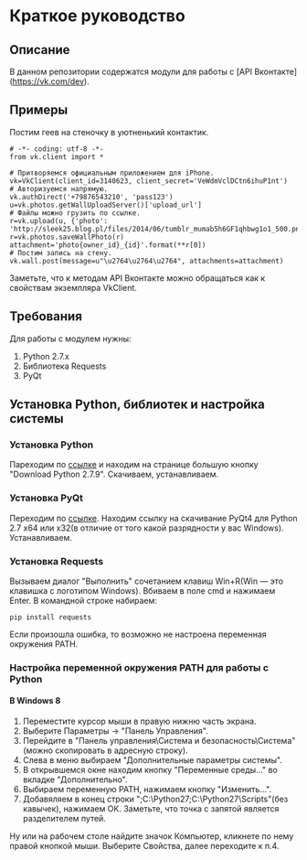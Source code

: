 # Краткое руководство

## Описание

В данном репозитории содержатся модули для работы с [API Вконтакте]
(https://vk.com/dev). 

## Примеры

Постим геев на стеночку в уютненький контактик.

    # -*- coding: utf-8 -*-
    from vk.client import *
    
    # Притворяемся официальным приложением для iPhone.
    vk=VkClient(client_id=3140623, client_secret='VeWdmVclDCtn6ihuP1nt')
    # Авторизуемся напрямую.
    vk.authDirect('+79876543210', 'pass123')
    u=vk.photos.getWallUploadServer()['upload_url']
    # Файлы можно грузить по ссылке.
    r=vk.upload(u, {'photo': 'http://sleek25.blog.pl/files/2014/06/tumblr_mumab5h6GF1qhbwg1o1_500.png'})
    r=vk.photos.saveWallPhoto(r)
    attachment='photo{owner_id}_{id}'.format(**r[0])
    # Постим запись на стену.
    vk.wall.post(message=u"\u2764\u2764\u2764", attachments=attachment)

Заметьте, что к методам API Вконтакте можно обращаться как к свойствам 
экземпляра VkClient.

## Требования

Для работы с модулем нужны:

1. Python 2.7.x
2. Библиотека Requests
3. PyQt

## Установка Python, библиотек и настройка системы

### Установка Python

Пареходим по [ссылке](https://www.python.org/downloads/) и находим на странице 
большую кнопку "Download Python 2.7.9". Скачиваем, устанавливаем.

### Установка PyQt

Переходим по [ссылке](http://www.riverbankcomputing.com/software/pyqt/download).
Находим ссылку на скачивание PyQt4 для Python 2.7 x64 или x32(в отличие от 
того какой разрядности у вас Windows). Устанавливаем.

### Установка Requests

Вызываем диалог "Выполнить" сочетанием клавиш Win+R(Win — это клавишка с 
логотипом Windows). Вбиваем в поле cmd и нажимаем Enter. В командной строке 
набираем:

    pip install requests

Если произошла ошибка, то возможно не настроена переменная окружения PATH.

### Настройка переменной окружения PATH для работы с Python

#### В Windows 8

1. Переместите курсор мыши в правую нижню часть экрана.
2. Выберите Параметры → "Панель Управления".
3. Перейдите в "Панель управления\Система и безопасность\Система"(можно 
скопировать в адресную строку).
4. Слева в меню выбираем "Дополнительные параметры системы".
5. В открывшемся окне находим кнопку "Переменные среды..." во вкладке 
"Дополнительно".
6. Выбираем переменную PATH, нажимаем кнопку "Изменить...".
7. Добавяляем в конец строки ";C:\Python27;C:\Python27\Scripts"(без кавычек), 
нажимаем ОК. Заметьте, что точка с запятой является разделителем путей.

Ну или на рабочем столе найдите значок Компьютер, кликнете по нему правой 
кнопкой мыши. Выберите Свойства, далее переходите к п.4.
